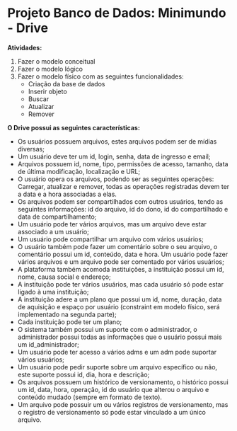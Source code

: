 # Projeto Banco de Dados: Minimundo - Drive
**Atividades:**
1. Fazer o modelo conceitual  
2. Fazer o modelo lógico  
3. Fazer o modelo físico com as seguintes funcionalidades:  
    - Criação da base de dados  
    - Inserir objeto  
    - Buscar  
    - Atualizar  
    - Remover  

**O Drive possui as seguintes características:**
- Os usuários possuem arquivos, estes arquivos podem ser de mídias diversas;  
- Um usuário deve ter um id, login, senha, data de ingresso e email;  
- Arquivos possuem id, nome, tipo, permissões de acesso, tamanho, data de 
última modificação, localização e URL;  
- O usuário opera os arquivos, podendo ser as seguintes operações: Carregar, 
atualizar e remover, todas as operações registradas devem ter a data e a hora 
associadas a elas.  
- Os arquivos podem ser compartilhados com outros usuários, tendo as seguintes 
informações: id do arquivo, id do dono, id do compartilhado e data de 
compartilhamento;  
- Um usuário pode ter vários arquivos, mas um arquivo deve estar associado a um 
usuário;  
- Um usuário pode compartilhar um arquivo com vários usuários;  
- O usuário também pode fazer um comentário sobre o seu arquivo, o comentário 
possui um id, conteúdo, data e hora. Um usuário pode fazer vários arquivos e 
um arquivo pode ser comentado por vários usuários;  
- A plataforma também acomoda instituições, a instituição possui um id, nome, 
causa social e endereço;  
- A instituição pode ter vários usuários, mas cada usuário só pode estar ligado à 
uma instituição;  
- A instituição adere a um plano que possui um id, nome, duração, data de 
aquisição e espaço por usuário (constraint em modelo físico, será implementado 
na segunda parte); 
- Cada instituição pode ter um plano; 
- O sistema também possui um suporte com o administrador, o administrador 
possui todas as informações que o usuário possui mais um id_administrador;  
- Um usuário pode ter acesso a vários adms e um adm pode suportar vários 
usuários;  
- Um usuário pode pedir suporte sobre um arquivo específico ou não, este suporte 
possui id, dia, hora e descrição; 
- Os arquivos possuem um histórico de versionamento, o histórico possui um id, 
data, hora, operação, id do usuário que alterou o arquivo e conteúdo mudado 
(sempre em formato de texto). 
- Um arquivo pode possuir um ou vários registros de versionamento, mas o 
registro de versionamento só pode estar vinculado a um único arquivo.